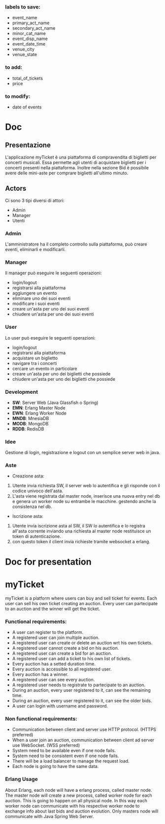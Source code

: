 ### labels to save:
- event_name
- primary_act_name
- secondary_act_name
- minor_cat_name
- event_disp_name
- event_date_time
- venue_city
- venue_state

### to add:
- total_of_tickets
- price

### to modify:
- date of events

# Doc

## Presentazione
L'applicazione myTicket è una piattaforma di compravendita di biglietti per concerti musicali. Essa permette agli utenti di acquistare biglietti per i concerti presenti nella piattaforma. Inoltre nella sezione Bid è possibile avere delle mini-aste per comprare biglietti all'ultimo minuto.

## Actors
Ci sono 3 tipi diversi di attori:
- Admin
- Manager
- Utenti

### Admin
L'amministratore ha il completo controllo sulla piattaforma, può creare eventi, eliminarli e modificarli. 

### Manager
Il manager può eseguire le seguenti operazioni:
- login/logout
- registrarsi alla piattaforma
- aggiungere un evento
- eliminare uno dei suoi eventi
- modificare i suoi eventi
- creare un'asta per uno dei suoi eventi
- chiudere un'asta per uno dei suoi eventi

### User
Lo user può eseguire le seguenti operazioni:
- login/logout
- registrarsi alla piattaforma
- acquistare un biglietto
- navigare tra i concerti
- cercare un evento in particolare
- creare un'asta per uno dei biglietti che possiede
- chiudere un'asta per uno dei biglietti che possiede

### Development
- **SW**: Server Web (Java Glassfish o Spring)
- **EMN**: Erlang Master Node
- **EWN**: Erlang Worker Node
- **MNDB**: MnesiaDB
- **MODB**: MongoDB
- **RDDB**: RedisDB

### Idee
Gestione di login, registrazione e logout con un semplice server web in java.

### Aste
- Creazione asta:
1. Utente invia richiesta SW, il server web lo autentifica e gli risponde con il codice univoco dell'asta.
2. L'asta viene registrata dal master node, inserisce una nuova entry nel db e genera un worker node su entrambe le macchine. gestendo anche la consistenza nel db.

- Iscrizione asta:
1. Utente invia iscrizione asta al SW, il SW lo autentifica e lo registra all'asta corrente inviando una richiesta al master node restituisce un token di autenticazione.
2. con questo token il client invia richieste tramite websocket a erlang.






# Doc for presentation

# myTicket
myTicket is a platform where users can buy and sell ticket for events. Each user can sell his own ticket creating an auction. Every user can partecipate to an auction and the winner will get the ticket.

### Functional requirements:
- A user can register to the platform.
- A registered user can join multiple auction.
- A registered user can create or delete an auction wrt his own tickets.
- A registered user cannot create a bid on his auction.
- A registered user can create a bid for an auction.
- A registered user can add a ticket to his own list of tickets.
- Every auction has a setted duration time.
- Every auction is accessible to all registered user.
- Every auction has a winner.
- A registered user can see every auction.
- A registered user needs to registrate to partecipate to an auction.
- During an auction, every user registered to it, can see the remaining time.
- During an auction, every user registered to it, can see the older bids.
- A user can login with username and password.

### Non functional requirements:
- Communication between client and server use HTTP protocol. (HTTPS preferred)
- When a user join an auction, communication between client ad server use WebSocket. (WSS preferred)
- System need to be available even if one node fails.
- System need to be consistent even if one node fails.
- There will be a load balancer to manage the request load.
- Each node is going to have the same data.

### Erlang Usage
About Erlang, each node will have a erlang process, called master node. The master node will create a new process, called worker node for each auction. This is going to happen on all physical node. In this way each worker node can communicate with his respective worker node to exchange info about last bids and auction evolution. Only masters node will communicate with Java Spring Web Server.
